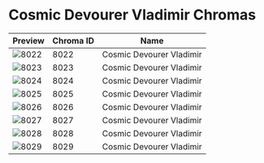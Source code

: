 # Cosmic Devourer Vladimir Chromas



| Preview | Chroma ID | Name |
|---------|-----------|------|
| ![8022](https://raw.communitydragon.org/latest/plugins/rcp-be-lol-game-data/global/default/v1/champion-chroma-images/8/8022.png) | 8022 | Cosmic Devourer Vladimir |
| ![8023](https://raw.communitydragon.org/latest/plugins/rcp-be-lol-game-data/global/default/v1/champion-chroma-images/8/8023.png) | 8023 | Cosmic Devourer Vladimir |
| ![8024](https://raw.communitydragon.org/latest/plugins/rcp-be-lol-game-data/global/default/v1/champion-chroma-images/8/8024.png) | 8024 | Cosmic Devourer Vladimir |
| ![8025](https://raw.communitydragon.org/latest/plugins/rcp-be-lol-game-data/global/default/v1/champion-chroma-images/8/8025.png) | 8025 | Cosmic Devourer Vladimir |
| ![8026](https://raw.communitydragon.org/latest/plugins/rcp-be-lol-game-data/global/default/v1/champion-chroma-images/8/8026.png) | 8026 | Cosmic Devourer Vladimir |
| ![8027](https://raw.communitydragon.org/latest/plugins/rcp-be-lol-game-data/global/default/v1/champion-chroma-images/8/8027.png) | 8027 | Cosmic Devourer Vladimir |
| ![8028](https://raw.communitydragon.org/latest/plugins/rcp-be-lol-game-data/global/default/v1/champion-chroma-images/8/8028.png) | 8028 | Cosmic Devourer Vladimir |
| ![8029](https://raw.communitydragon.org/latest/plugins/rcp-be-lol-game-data/global/default/v1/champion-chroma-images/8/8029.png) | 8029 | Cosmic Devourer Vladimir |